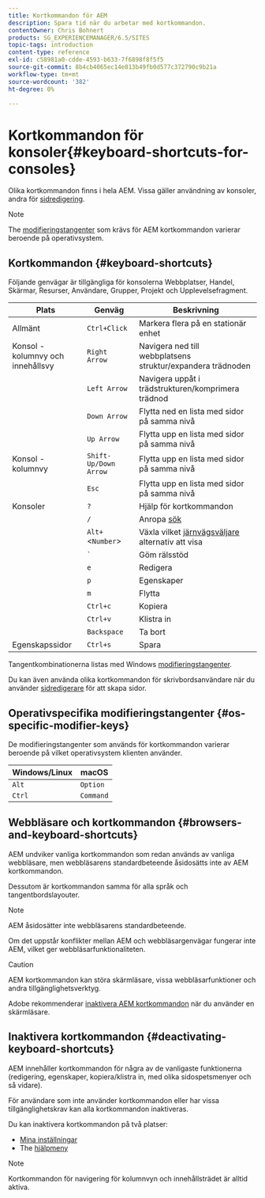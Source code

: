 ```yaml
---
title: Kortkommandon för AEM
description: Spara tid när du arbetar med kortkommandon.
contentOwner: Chris Bohnert
products: SG_EXPERIENCEMANAGER/6.5/SITES
topic-tags: introduction
content-type: reference
exl-id: c58981a0-cdde-4593-b633-7f6898f8f5f5
source-git-commit: 8b4cb4065ec14e813b49fb0d577c372790c9b21a
workflow-type: tm+mt
source-wordcount: '382'
ht-degree: 0%

---
```


# Kortkommandon för konsoler{#keyboard-shortcuts-for-consoles}

Olika kortkommandon finns i hela AEM. Vissa gäller användning av konsoler, andra för [sidredigering](/help/sites-authoring/page-authoring-keyboard-shortcuts.md).

>[!NOTE]
>
>The [modifieringstangenter](/help/sites-authoring/keyboard-shortcuts.md#os-specific-modifier-keys) som krävs för AEM kortkommandon varierar beroende på operativsystem.

## Kortkommandon {#keyboard-shortcuts}

Följande genvägar är tillgängliga för konsolerna Webbplatser, Handel, Skärmar, Resurser, Användare, Grupper, Projekt och Upplevelsefragment.

| Plats | Genväg | Beskrivning |
|---|---|---|
| Allmänt | `Ctrl+Click` | Markera flera på en stationär enhet |
| Konsol - kolumnvy och innehållsvy | `Right Arrow` | Navigera ned till webbplatsens struktur/expandera trädnoden |
|  | `Left Arrow` | Navigera uppåt i trädstrukturen/komprimera trädnod |
|  | `Down Arrow` | Flytta ned en lista med sidor på samma nivå |
|  | `Up Arrow` | Flytta upp en lista med sidor på samma nivå |
| Konsol - kolumnvy | `Shift-Up/Down Arrow` | Flytta upp en lista med sidor på samma nivå |
|  | `Esc` | Flytta upp en lista med sidor på samma nivå |
| Konsoler | `?` | Hjälp för kortkommandon |
|  | `/` | Anropa [sök](/help/sites-authoring/search.md) |
|  | `Alt+`&lt;`Number`> | Växla vilket [järnvägsväljare](/help/sites-authoring/basic-handling.md#rail-selector) alternativ att visa |
|  | ``` ` ``` | Göm rälsstöd |
|  | `e` | Redigera |
|  | `p` | Egenskaper |
|  | `m` | Flytta |
|  | `Ctrl+c` | Kopiera |
|  | `Ctrl+v` | Klistra in |
|  | `Backspace` | Ta bort |
| Egenskapssidor | `Ctrl+s` | Spara |

Tangentkombinationerna listas med Windows [modifieringstangenter](/help/sites-authoring/keyboard-shortcuts.md#os-specific-modifier-keys).

Du kan även använda olika kortkommandon för skrivbordsanvändare när du använder [sidredigerare](/help/sites-authoring/page-authoring-keyboard-shortcuts.md) för att skapa sidor.

## Operativspecifika modifieringstangenter {#os-specific-modifier-keys}

De modifieringstangenter som används för kortkommandon varierar beroende på vilket operativsystem klienten använder.

| Windows/Linux | macOS |
|---|---|
| `Alt` | `Option` |
| `Ctrl` | `Command` |

## Webbläsare och kortkommandon {#browsers-and-keyboard-shortcuts}

AEM undviker vanliga kortkommandon som redan används av vanliga webbläsare, men webbläsarens standardbeteende åsidosätts inte av AEM kortkommandon.

Dessutom är kortkommandon samma för alla språk och tangentbordslayouter.

>[!NOTE]
>
>AEM åsidosätter inte webbläsarens standardbeteende.
>
>Om det uppstår konflikter mellan AEM och webbläsargenvägar fungerar inte AEM, vilket ger webbläsarfunktionaliteten.

>[!CAUTION]
>
>AEM kortkommandon kan störa skärmläsare, vissa webbläsarfunktioner och andra tillgänglighetsverktyg.
>
>Adobe rekommenderar [inaktivera AEM kortkommandon](/help/sites-authoring/keyboard-shortcuts.md#deactivating-keyboard-shortcuts) när du använder en skärmläsare.

## Inaktivera kortkommandon {#deactivating-keyboard-shortcuts}

AEM innehåller kortkommandon för några av de vanligaste funktionerna (redigering, egenskaper, kopiera/klistra in, med olika sidospetsmenyer och så vidare).

För användare som inte använder kortkommandon eller har vissa tillgänglighetskrav kan alla kortkommandon inaktiveras.

Du kan inaktivera kortkommandon på två platser:

* [Mina inställningar](/help/sites-authoring/user-properties.md#my-preferences)
* The [hjälpmeny](/help/sites-authoring/basic-handling.md#accessing-help)

>[!NOTE]
>
>Kortkommandon för navigering för kolumnvyn och innehållsträdet är alltid aktiva.

